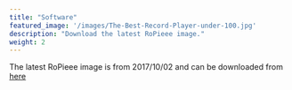 ```yaml
---
title: "Software"
featured_image: '/images/The-Best-Record-Player-under-100.jpg'
description: "Download the latest RoPieee image."
weight: 2
---
```

The latest RoPieee image is from 2017/10/02 and can be downloaded from [here](http://image.ropieee.org/ropieee-20171002.img)

